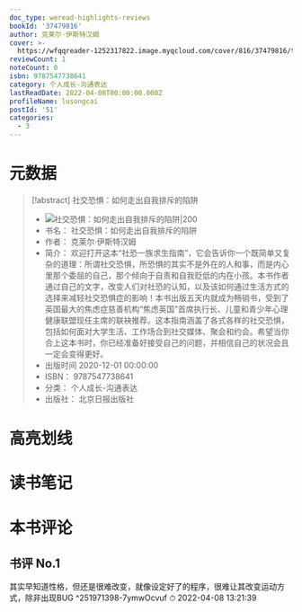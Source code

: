 ```yaml
---
doc_type: weread-highlights-reviews
bookId: '37479816'
author: 克莱尔·伊斯特汉姆
cover: >-
  https://wfqqreader-1252317822.image.myqcloud.com/cover/816/37479816/t7_37479816.jpg
reviewCount: 1
noteCount: 0
isbn: 9787547738641
category: 个人成长-沟通表达
lastReadDate: 2022-04-08T00:00:00.000Z
profileName: lusongcai
postId: '51'
categories:
  - 3
---
```

# 元数据
> [!abstract] 社交恐惧：如何走出自我排斥的陷阱
> - ![ 社交恐惧：如何走出自我排斥的陷阱|200](https://wfqqreader-1252317822.image.myqcloud.com/cover/816/37479816/t7_37479816.jpg)
> - 书名： 社交恐惧：如何走出自我排斥的陷阱
> - 作者： 克莱尔·伊斯特汉姆
> - 简介： 欢迎打开这本“社恐一族求生指南”，它会告诉你一个既简单又复杂的道理：所谓社交恐惧，所恐惧的其实不是外在的人和事，而是内心里那个委屈的自己，那个倾向于自责和自我贬低的内在小孩。本书作者通过自己的文字，改变人们对社恐的认知，以及该如何通过生活方式的选择来减轻社交恐惧症的影响！本书出版五天内就成为畅销书，受到了英国最大的焦虑症慈善机构“焦虑英国”首席执行长、儿童和青少年心理健康联盟现任主席的联袂推荐。这本指南涵盖了各式各样的社交恐惧，包括如何面对大学生活、工作场合到社交媒体、聚会和约会。希望当你合上这本书时，你已经准备好接受自己的问题，并相信自己的状况会且一定会变得更好。
> - 出版时间 2020-12-01 00:00:00
> - ISBN： 9787547738641
> - 分类： 个人成长-沟通表达
> - 出版社： 北京日报出版社

# 高亮划线

# 读书笔记

# 本书评论

## 书评 No.1 
其实早知道性格，但还是很难改变，就像设定好了的程序，很难让其改变运动方式，除非出现BUG  ^251971398-7ymwOcvuf
⏱ 2022-04-08 13:21:39
